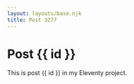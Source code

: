 ```yaml
---
layout: layouts/base.njk
title: Post 3277
---
```


# Post {{ id }}

This is post {{ id }} in my Eleventy project.
